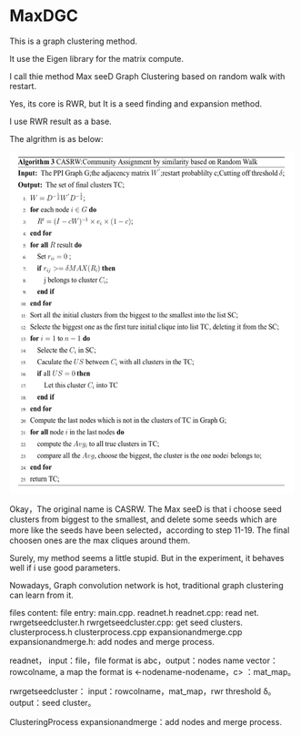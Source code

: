 # MaxDGC

This is a graph clustering method.

It use the Eigen library for the matrix compute.

I call thie method Max seeD Graph Clustering based on random walk with restart.

Yes, its core is RWR, but It is a seed finding and expansion method.

I use RWR result as a base.

The algrithm is as below:

<img src="https://github.com/jiangjiawen/MaxDGC/blob/master/maxdalg.png" width="500" height="600" title="alg">

Okay，The original name is CASRW. The Max seeD is that i choose seed clusters from biggest to the smallest, and delete some seeds which are more like the seeds have been selected，according to step 11-19. The final choosen ones are the max cliques around them.

Surely, my method seems a little stupid. But in the experiment, it behaves well if i use good parameters.

Nowadays, Graph convolution network is hot, traditional graph clustering can learn from it.

files content:
file  entry: main.cpp. readnet.h readnet.cpp: read net. rwrgetseedcluster.h rwrgetseedcluster.cpp: get seed clusters. clusterprocess.h clusterprocess.cpp expansionandmerge.cpp expansionandmerge.h: add nodes and merge process.

readnet， input：file，file format is abc，output：nodes name vector：rowcolname, a map the format is <-nodename-nodename，c> ：mat_map。

rwrgetseedcluster： input：rowcolname，mat_map，rwr threshold δ。output：seed cluster。

ClusteringProcess expansionandmerge：add nodes and merge process.

